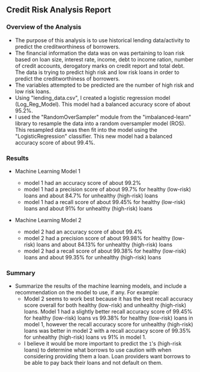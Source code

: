 ## **Credit Risk Analysis Report**
### **Overview of the Analysis**
- The purpose of this analysis is to use historical lending data/activity to predict the creditworthiness of borrowers.
- The financial information the data was on was pertaining to loan risk based on loan size, interest rate, income, debt to income ration, number of credit accounts, derogatory marks on credit report and total debt. The data is trying to predict high risk and low risk loans in order to predict the creditworthiness of borrowers.
- The variables attempted to be predicted are the number of high risk and low risk loans.
- Using "lending_data.csv", I created a logistic regression model (Log_Reg_Model). This model had a balanced accuracy score of about 95.2%. 
- I used the "RandomOverSampler" module from the "imbalanced-learn" library to resample the data into a random oversampler model (ROS). This resampled data was then fit into the model using the "LogisticRegression" classifier. This new model had a balanced accuracy score of about 99.4%.

### **Results**
- Machine Learning Model 1
    - model 1 had an accuracy score of about 99.2%
    - model 1 had a precision score of about 99.7% for healthy (low-risk) loans and about 84.7% for unhealthy (high-risk) loans
    - model 1 had a recall score of about 99.45% for healthy (low-risk) loans and about 91% for unhealthy (high-risk) loans

- Machine Learning Model 2
    - model 2 had an accuracy score of about 99.4%
    - model 2 had a precision score of about 99.98% for healthy (low-risk) loans and about 84.13% for unhealthy (high-risk) loans
    - model 2 had a recall score of about 99.38% for healthy (low-risk) loans and about 99.35% for unhealthy (high-risk) loans

### **Summary**
- Summarize the results of the machine learning models, and include a recommendation on the model to use, if any. For example:
    - Model 2 seems to work best because it has the best recall accuracy score overall for both healthy (low-risk) and unhealthy (high-risk) loans. Model 1 had a slightly better recall accuracy score of 99.45% for healthy (low-risk) loans vs 99.38% for healthy (low-risk) loans in model 1, however the recall accuracy score for unhealthy (high-risk) loans was better in model 2 with a recall accuracy score of 99.35% for unhealthy (high-risk) loans vs 91% in model 1.
    - I believe it would be more important to predict the `1`'s (high-risk loans) to determine what borrows to use caution with when considering providing them a loan. Loan providers want borrows to be able to pay back their loans and not default on them.